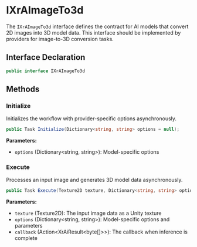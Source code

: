 # IXrAImageTo3d

The `IXrAImageTo3d` interface defines the contract for AI models that convert 2D images into 3D model data.
This interface should be implemented by providers for image-to-3D conversion tasks.

## Interface Declaration

```csharp
public interface IXrAImageTo3d
```

## Methods

### Initialize

Initializes the workflow with provider-specific options asynchronously.

```csharp
public Task Initialize(Dictionary<string, string> options = null);
```

**Parameters:**
- `options` (Dictionary<string, string>): Model-specific options

### Execute

Processes an input image and generates 3D model data asynchronously.

```csharp
public Task Execute(Texture2D texture, Dictionary<string, string> options, Action<XrAiResult<byte[]>> callback);
```

**Parameters:**
- `texture` (Texture2D): The input image data as a Unity texture
- `options` (Dictionary<string, string>): Model-specific options and parameters
- `callback` (Action<XrAiResult&lt;byte[]>>): The callback when inference is complete
